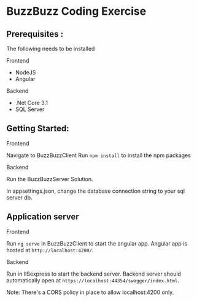 # BuzzBuzz Coding Exercise

## Prerequisites :
The following needs to be installed

Frontend
<ul>
  <li>NodeJS</li>
  <li>Angular</li>
</ul>

Backend
<ul>
  <li>.Net Core 3.1</li>
  <li>SQL Server</li>
</ul>

## Getting Started:

Frontend

Navigate to BuzzBuzzClient
Run `npm install` to install the npm packages

Backend

Run the BuzzBuzzServer Solution.

In appsettings.json, change the database connection string to your sql server db.


## Application server

Frontend

Run `ng serve` in BuzzBuzzClient to start the angular app. Angular app is hosted at `http://localhost:4200/`.

Backend

Run in IISexpress to start the backend server. Backend server should automatically open at `https://localhost:44354/swagger/index.html`.

Note: There's a CORS policy in place to allow localhost:4200 only.


